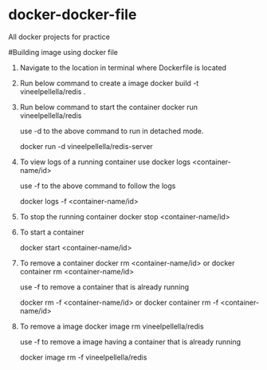 # docker-docker-file
All docker projects for practice


#Building image using docker file

1. Navigate to the location in terminal where Dockerfile is located

2. Run below command to create a image
    docker build -t vineelpellella/redis .
    
3. Run below command to start the container
    docker run vineelpellella/redis
    
    use -d to the above command to run in detached mode.
    
    docker run -d vineelpellella/redis-server
 
4. To view logs of a running container use
    docker logs <container-name/id>
    
    use -f to the above command to follow the logs
    
    docker logs -f <container-name/id>

5. To stop the running container
    docker stop <container-name/id>
    
6. To start a container

    docker start <container-name/id>
    
7. To remove a container
    docker rm <container-name/id> or docker container rm <container-name/id>
    
    use -f to remove a container that is already running
    
    docker rm -f <container-name/id> or docker container rm -f <container-name/id>
    
8. To remove a image
    docker image rm vineelpellella/redis
    
    use -f to remove a image having a container that is already running
    
    docker image rm -f vineelpellella/redis
